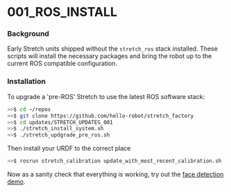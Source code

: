 # 001_ROS_INSTALL

### **Background**

Early Stretch units shipped without the `stretch_ros` stack installed. These scripts will install the necessary packages and bring the robot up to the current ROS compatible configuration.

### Installation

To upgrade a 'pre-ROS' Stretch to use the latest ROS software stack:

```bash
>>$ cd ~/repos
>>$ git clone https://github.com/hello-robot/stretch_factory
>>$ cd updates/STRETCH_UPDATES_001
>>$ ./stretch_install_system.sh
>>$ ./stretch_updgrade_pre_ros.sh

```

Then install your URDF to the correct place

```bash
>>$ rosrun stretch_calibration update_with_most_recent_calibration.sh
```

Now as a sanity check that everything is working, try out the [face detection demo](https://github.com/hello-robot/stretch_ros/blob/master/stretch_deep_perception/README.md).





